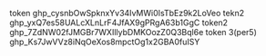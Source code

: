 token 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
tekn2 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
token2 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
token 3(per5)  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
